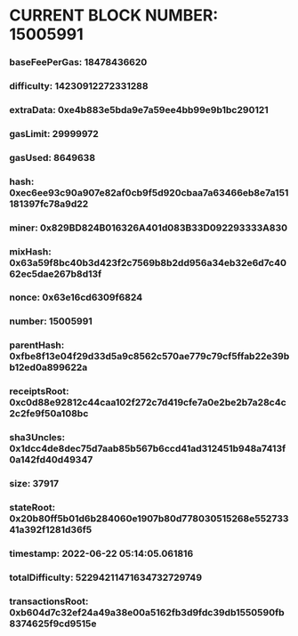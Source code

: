# CURRENT BLOCK NUMBER: 15005991

### baseFeePerGas: 18478436620
### difficulty: 14230912272331288
### extraData: 0xe4b883e5bda9e7a59ee4bb99e9b1bc290121
### gasLimit: 29999972
### gasUsed: 8649638
### hash: 0xec6ee93c90a907e82af0cb9f5d920cbaa7a63466eb8e7a151181397fc78a9d22
### miner: 0x829BD824B016326A401d083B33D092293333A830
### mixHash: 0x63a59f8bc40b3d423f2c7569b8b2dd956a34eb32e6d7c4062ec5dae267b8d13f
### nonce: 0x63e16cd6309f6824
### number: 15005991
### parentHash: 0xfbe8f13e04f29d33d5a9c8562c570ae779c79cf5ffab22e39bb12ed0a899622a
### receiptsRoot: 0xc0d88e92812c44caa102f272c7d419cfe7a0e2be2b7a28c4c2c2fe9f50a108bc
### sha3Uncles: 0x1dcc4de8dec75d7aab85b567b6ccd41ad312451b948a7413f0a142fd40d49347
### size: 37917
### stateRoot: 0x20b80ff5b01d6b284060e1907b80d778030515268e55273341a392f1281d36f5
### timestamp: 2022-06-22 05:14:05.061816
### totalDifficulty: 52294211471634732729749
### transactionsRoot: 0xb604d7c32ef24a49a38e00a5162fb3d9fdc39db1550590fb8374625f9cd9515e
